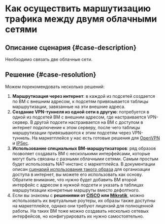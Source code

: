 # Как осуществить маршутизацию трафика между двумя облачными сетями


## Описание сценария {#case-description}

Необходимо связать две облачные сети.

## Решение {#case-resolution}

Можем порекомендовать несколько решений:

1. **Маршрутизация через интернет**: в каждой из подсетей создается по ВМ с внешним адресом, к подсетям привязывается таблицы маршрутизации, завязанные на эти внешние адреса.
1. **Создание VPN-туннеля из одной сети в другую**: потребуется в одной из подсетей ВМ с внешним адресом, где настраивается VPN-сервер. В другой подсети настраивается на ВМ с доступом в интернет подключение к этом серверу, после чего таблицы маршрутизации привязываются к этим подсетям через VPN-туннель. На маркетплейсе у нас есть готовые решения для [OpenVPN](../../../vpc/tutorials/openvpn.md) и [IPSec](../../../vpc/tutorials/ipsec/ipsec-vpn.md).
1. **Использование специальных ВМ-маршрутизаторов**: ряд образов позволяет создавать ВМ с несколькими интерфейсами, которые могут быть связаны с разными облачными сетями. Самым простым будет использовать NAT-инстанс с маркетплейса. В документации описан [сценарий использования такого образа](../../../vpc/tutorials/nat-instance/index.md) для организации доступа в интернет, вы можете его использовать как основу. Обратите внимание, что нужно будет добавить ВМ второй интерфейс с адресом в нужной подсети и указать в таблицах маршрутизации конкретные маршруты вместо дефолтного.
1. Если вы знакомы с **решениями от [CISCO](../../../vpc/tutorials/cisco.md) или [Mikrotik](../../../vpc/tutorials/mikrotik.md)**, можно использовать их виртуальные роутеры, их образы также доступны на маркетплейсе, однако они требуют лицензий для полноценной работы. На таких ВМ тоже можно создавать несколько сетевых интерфейсов, но конфигурировать их нужно самостоятельно.
